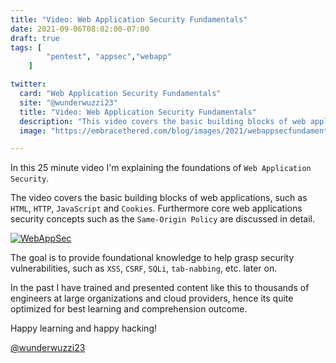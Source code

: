 ```yaml
---
title: "Video: Web Application Security Fundamentals"
date: 2021-09-06T08:02:00-07:00
draft: true
tags: [
        "pentest", "appsec","webapp"
    ]

twitter:
  card: "Web Application Security Fundamentals"
  site: "@wunderwuzzi23"
  title: "Video: Web Application Security Fundamentals"
  description: "This video covers the basic building blocks of web applications, such as HTML, HTTP, JavaScript and Cookies."
  image: "https://embracethered.com/blog/images/2021/webappsecfundamentals.png"

---
```


In this 25 minute video I'm explaining the foundations of `Web Application Security`. 

The video covers the basic building blocks of web applications, such as `HTML`, `HTTP`, `JavaScript` and `Cookies`. Furthermore core web applications security concepts such as the `Same-Origin Policy` are discussed in detail. 

[![WebAppSec](/blog/images/2021/webappsecfundamentals.png)](https://www.youtube.com/watch?v=-7OX58nHPb8)

The goal is to provide foundational knowledge to help grasp security vulnerabilities, such as `XSS`, `CSRF`, `SQLi`, `tab-nabbing`, etc. later on.

In the past I have trained and presented content like this to thousands of engineers at large organizations and cloud providers, hence its quite optimized for best learning and comprehension outcome.

Happy learning and happy hacking!

[@wunderwuzzi23](https://twitter.com/wunderwuzzi23)